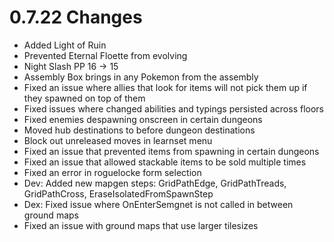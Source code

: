 # 0.7.22 Changes #

* Added Light of Ruin
* Prevented Eternal Floette from evolving
* Night Slash PP 16 -> 15
* Assembly Box brings in any Pokemon from the assembly
* Fixed an issue where allies that look for items will not pick them up if they spawned on top of them
* Fixed issues where changed abilities and typings persisted across floors
* Fixed enemies despawning onscreen in certain dungeons
* Moved hub destinations to before dungeon destinations
* Block out unreleased moves in learnset menu
* Fixed an issue that prevented items from spawning in certain dungeons
* Fixed an issue that allowed stackable items to be sold multiple times
* Fixed an error in roguelocke form selection
* Dev: Added new mapgen steps: GridPathEdge, GridPathTreads, GridPathCross, EraseIsolatedFromSpawnStep
* Dex: Fixed issue where OnEnterSemgnet is not called in between ground maps
* Fixed an issue with ground maps that use larger tilesizes